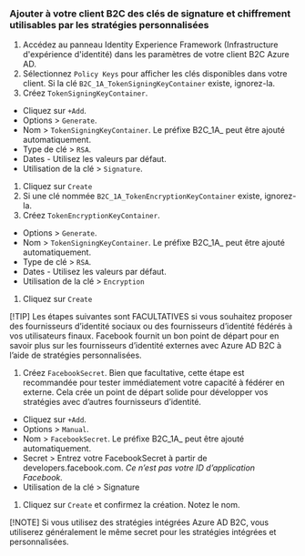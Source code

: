 
### <a name="add-signing-and-encryption-keys-to-your-b2c-tenant-for-use-by-custom-policies"></a>Ajouter à votre client B2C des clés de signature et chiffrement utilisables par les stratégies personnalisées

1. Accédez au panneau Identity Experience Framework (Infrastructure d'expérience d'identité) dans les paramètres de votre client B2C Azure AD.
1. Sélectionnez `Policy Keys` pour afficher les clés disponibles dans votre client. Si la clé `B2C_1A_TokenSigningKeyContainer` existe, ignorez-la.
1. Créez `TokenSigningKeyContainer`.  
 * Cliquez sur `+Add`.
 * Options > `Generate`.
 * Nom > `TokenSigningKeyContainer`. Le préfixe B2C_1A_ peut être ajouté automatiquement.
 * Type de clé > `RSA`.
 * Dates - Utilisez les valeurs par défaut.
 * Utilisation de la clé > `Signature`.
1. Cliquez sur `Create`
1. Si une clé nommée `B2C_1A_TokenEncryptionKeyContainer` existe, ignorez-la.
1. Créez `TokenEncryptionKeyContainer`.
 * Options > `Generate`.
 * Nom > `TokenSigningKeyContainer`. Le préfixe B2C_1A_ peut être ajouté automatiquement.
 * Type de clé > `RSA`.
 * Dates - Utilisez les valeurs par défaut.
 * Utilisation de la clé > `Encryption`
1. Cliquez sur `Create`


[!TIP]
Les étapes suivantes sont FACULTATIVES si vous souhaitez proposer des fournisseurs d’identité sociaux ou des fournisseurs d’identité fédérés à vos utilisateurs finaux.  Facebook fournit un bon point de départ pour en savoir plus sur les fournisseurs d’identité externes avec Azure AD B2C à l’aide de stratégies personnalisées.

1. Créez `FacebookSecret`.  Bien que facultative, cette étape est recommandée pour tester immédiatement votre capacité à fédérer en externe.  Cela crée un point de départ solide pour développer vos stratégies avec d’autres fournisseurs d’identité.
 * Cliquez sur `+Add`.
 * Options > `Manual`.
 * Nom > `FacebookSecret`. Le préfixe B2C_1A_ peut être ajouté automatiquement.
 * Secret > Entrez votre FacebookSecret à partir de developers.facebook.com.  *Ce n’est pas votre ID d’application Facebook.*
 * Utilisation de la clé > Signature
1. Cliquez sur `Create` et confirmez la création. Notez le nom.

[!NOTE]
Si vous utilisez des stratégies intégrées Azure AD B2C, vous utiliserez généralement le même secret pour les stratégies intégrées et personnalisées. 
